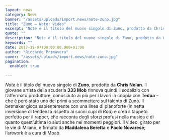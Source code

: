 ```yaml
---
layout: news
category: News
banner: "/assets/uploads/import.news/note-zuno.jpg"
title: "Zuno – Note: video"
excerpt: "Note è il titolo del nuovo singolo di Zuno, prodotto da Chris Nolan. Il giovane artista della scuderia 333 Mob rinnova quindi il sodalizio con l’affermato produttore, conosciuto ai più per i lavori in coppia con Tedua – che è però stato uno dei primi a scommettere sul talento di Zuno. Il betmaker gioca sapientemente [&hellip"
quote: ""
description: "Note è il titolo del nuovo singolo di Zuno, prodotto da Chris Nolan. Il giovane artista della scuderia 333 Mob rinnova quindi il sodalizio con l’affermato produttore, conosciuto ai più per i lavori in coppia con Tedua – che è però stato uno dei primi a scommettere sul talento di Zuno. Il betmaker gioca sapientemente [&hellip"
keywords: ""
date: 2017-12-07T00:00:00.000+01:00
author: "Riccardo Primavera"
cover: "/assets/uploads/import.news/note-zuno.jpg"
pagination:
  enabled: true

---
```


_Note_ è il titolo del nuovo singolo di **Zuno**, prodotto da **Chris Nolan**. Il giovane artista della scuderia **333 Mob** rinnova quindi il sodalizio con l’affermato produttore, conosciuto ai più per i lavori in coppia con **Tedua** – che è però stato uno dei primi a scommettere sul talento di Zuno. Il betmaker gioca sapientemente con una linea di pianoforte (in netta inversione di tendenza rispetto ai suoni cupi di _Bad_) e crea il tappeto perfetto per il rapper, che racconta degli sforzi profusi nella musica e di quanto quest’ultima lo aiuti anche nei momenti peggiori. Il video, girato per le vie di Milano, è firmato da **Maddalena Beretta** e **Paolo Novarese**; l’artwork è a cura di Moab.